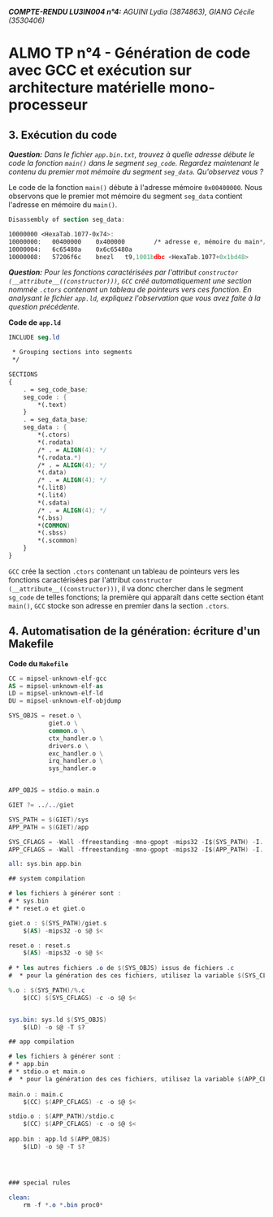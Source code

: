*__COMPTE-RENDU LU3IN004 n°4:__* *AGUINI Lydia (3874863), GIANG Cécile (3530406)*

# ALMO TP n°4 - Génération de code avec GCC et exécution sur architecture matérielle mono-processeur

## 3. Exécution du code

*__Question:__* *Dans le fichier `app.bin.txt`, trouvez à quelle adresse débute le code la fonction `main()` dans le segment `seg_code`. Regardez maintenant le contenu du premier mot mémoire du segment `seg_data`. Qu'observez vous ?*

Le code de la fonction `main()` débute à l'adresse mémoire `0x00400000`. Nous observons que le premier mot mémoire du segment `seg_data` contient l'adresse en mémoire du `main()`.

```nasm
Disassembly of section seg_data:

10000000 <HexaTab.1077-0x74>:
10000000:	00400000 	0x400000		/* adresse e, mémoire du main*/
10000004:	6c65480a 	0x6c65480a
10000008:	57206f6c 	bnezl	t9,1001bdbc <HexaTab.1077+0x1bd48>
```
*__Question:__* *Pour les fonctions caractérisées par l'attribut `constructor (__attribute__((constructor)))`, `GCC` créé automatiquement une section nommée `.ctors` contenant un tableau de pointeurs vers ces fonction. En analysant le fichier `app.ld`, expliquez l'observation que vous avez faite à la question précédente.*

**Code de `app.ld`**

```nasm
INCLUDE seg.ld

 * Grouping sections into segments
 */

SECTIONS
{
    . = seg_code_base;
    seg_code : {
        *(.text)
    }
    . = seg_data_base;
    seg_data : {
        *(.ctors)
        *(.rodata)
        /* . = ALIGN(4); */
        *(.rodata.*)
        /* . = ALIGN(4); */
        *(.data)
        /* . = ALIGN(4); */
        *(.lit8)
        *(.lit4)
        *(.sdata)
        /* . = ALIGN(4); */
        *(.bss)
        *(COMMON)
        *(.sbss)
        *(.scommon)
    }
}
```

`GCC` crée la section `.ctors` contenant un tableau de pointeurs vers les fonctions caractérisées par l'attribut `constructor (__attribute__((constructor)))`, il va donc chercher dans le segment `sg_code` de telles fonctions; la première qui apparaît dans cette section étant `main()`, `GCC` stocke son adresse en premier dans la section `.ctors`.

## 4. Automatisation de la génération: écriture d'un Makefile

**Code du `Makefile`**

```nasm
CC = mipsel-unknown-elf-gcc
AS = mipsel-unknown-elf-as
LD = mipsel-unknown-elf-ld
DU = mipsel-unknown-elf-objdump

SYS_OBJS = reset.o \
		   giet.o \
		   common.o \
		   ctx_handler.o \
		   drivers.o \
		   exc_handler.o \
		   irq_handler.o \
		   sys_handler.o


APP_OBJS = stdio.o main.o

GIET ?= ../../giet

SYS_PATH = $(GIET)/sys
APP_PATH = $(GIET)/app

SYS_CFLAGS = -Wall -ffreestanding -mno-gpopt -mips32 -I$(SYS_PATH) -I.
APP_CFLAGS = -Wall -ffreestanding -mno-gpopt -mips32 -I$(APP_PATH) -I.

all: sys.bin app.bin

## system compilation

# les fichiers à générer sont :
# * sys.bin
# * reset.o et giet.o

giet.o : $(SYS_PATH)/giet.s
	$(AS) -mips32 -o $@ $< 

reset.o : reset.s 
	$(AS) -mips32 -o $@ $< 
	
# * les autres fichiers .o de $(SYS_OBJS) issus de fichiers .c
#  * pour la génération des ces fichiers, utilisez la variable $(SYS_CLAGS).

%.o : $(SYS_PATH)/%.c
	$(CC) $(SYS_CFLAGS) -c -o $@ $< 


sys.bin: sys.ld $(SYS_OBJS)
	$(LD) -o $@ -T $?

## app compilation

# les fichiers à générer sont :
# * app.bin
# * stdio.o et main.o
#  * pour la génération des ces fichiers, utilisez la variable $(APP_CLAGS).
	
main.o : main.c
	$(CC) $(APP_CFLAGS) -c -o $@ $<

stdio.o : $(APP_PATH)/stdio.c
	$(CC) $(APP_CFLAGS) -c -o $@ $<
	
app.bin : app.ld $(APP_OBJS)
	$(LD) -o $@ -T $?




### special rules

clean:
	rm -f *.o *.bin proc0*
```
